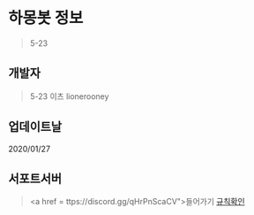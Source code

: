 # 하몽봇 정보
> 5-23

## 개발자
> 5-23
> 이츠
> lionerooney

## 업데이트날
2020/01/27

## 서포트서버
> <a href = ttps://discord.gg/qHrPnScaCV">들어가기</a>
> <a href = "https://discord.gg/qHrPnScaCV">규칙확인</a>

